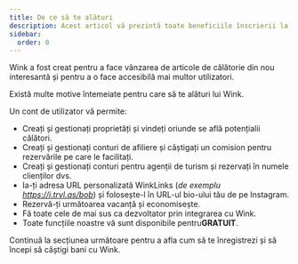 ```yaml
---
title: De ce să te alături
description: Acest articol vă prezintă toate beneficiile înscrierii la Wink.
sidebar:
  order: 0
---
```

Wink a fost creat pentru a face vânzarea de articole de călătorie din nou interesantă și pentru a o face accesibilă mai multor utilizatori.

Există multe motive întemeiate pentru care să te alături lui Wink.

Un cont de utilizator vă permite:

* Creați și gestionați proprietăți și vindeți oriunde se află potențialii călători.
* Creați și gestionați conturi de afiliere și câștigați un comision pentru rezervările pe care le facilitați.
* Creați și gestionați conturi pentru agenții de turism și rezervați în numele clienților dvs.
* Ia-ți adresa URL personalizată WinkLinks (*de exemplu https://i.trvl.as/bob*) și folosește-l în URL-ul bio-ului tău de pe Instagram.
* Rezervă-ți următoarea vacanță și economisește.
* Fă toate cele de mai sus ca dezvoltator prin integrarea cu Wink.
* Toate funcțiile noastre vă sunt disponibile pentru**GRATUIT**.

Continuă la secțiunea următoare pentru a afla cum să te înregistrezi și să începi să câștigi bani cu Wink.

